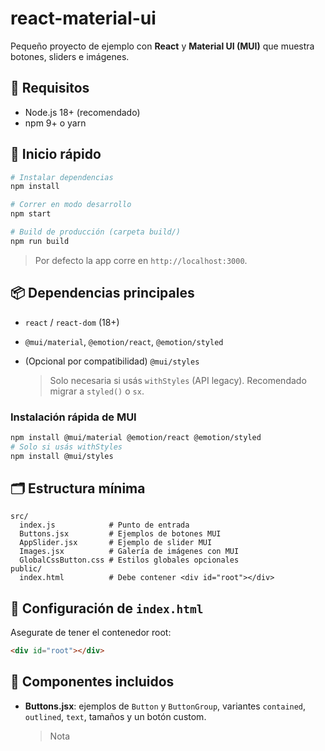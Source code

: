 # react-material-ui

Pequeño proyecto de ejemplo con **React** y **Material UI (MUI)** que muestra botones, sliders e imágenes.

## 🧱 Requisitos

* Node.js 18+ (recomendado)
* npm 9+ o yarn

## 🚀 Inicio rápido

```bash
# Instalar dependencias
npm install

# Correr en modo desarrollo
npm start

# Build de producción (carpeta build/)
npm run build
```

> Por defecto la app corre en `http://localhost:3000`.

## 📦 Dependencias principales

* `react` / `react-dom` (18+)
* `@mui/material`, `@emotion/react`, `@emotion/styled`
* (Opcional por compatibilidad) `@mui/styles`

  > Solo necesaria si usás `withStyles` (API legacy). Recomendado migrar a `styled()` o `sx`.

### Instalación rápida de MUI

```bash
npm install @mui/material @emotion/react @emotion/styled
# Solo si usás withStyles
npm install @mui/styles
```

## 🗂️ Estructura mínima

```
src/
  index.js            # Punto de entrada
  Buttons.jsx         # Ejemplos de botones MUI
  AppSlider.jsx       # Ejemplo de slider MUI
  Images.jsx          # Galería de imágenes con MUI
  GlobalCssButton.css # Estilos globales opcionales
public/
  index.html          # Debe contener <div id="root"></div>
```

## 🔌 Configuración de `index.html`

Asegurate de tener el contenedor root:

```html
<div id="root"></div>
```

## 🧩 Componentes incluidos

* **Buttons.jsx**: ejemplos de `Button` y `ButtonGroup`, variantes `contained`, `outlined`, `text`, tamaños y un botón custom.

  > Nota
